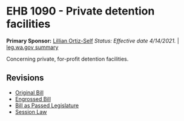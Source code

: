 # EHB 1090 - Private detention facilities
**Primary Sponsor:** [Lillian Ortiz-Self](/person/leg/lillian.ortiz-self.md)
*Status: Effective date 4/14/2021.* | [leg.wa.gov summary](https://app.leg.wa.gov/billsummary?BillNumber=1090&Year=2021)

Concerning private, for-profit detention facilities.

## Revisions
* [Original Bill](1/)
* [Engrossed Bill](1/)
* [Bill as Passed Legislature](1/)
* [Session Law](1/)